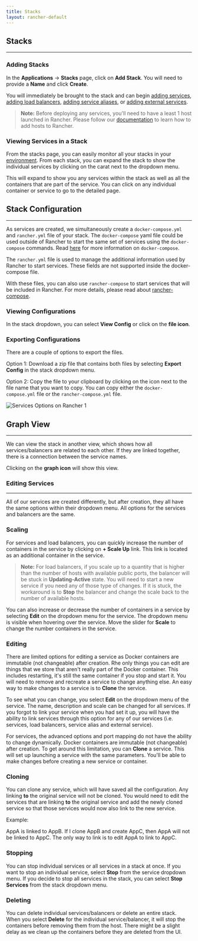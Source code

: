 ```yaml
---
title: Stacks
layout: rancher-default
---
```


## Stacks
---

### Adding Stacks

In the **Applications** -> **Stacks** page, click on **Add Stack**. You will need to provide a **Name** and click **Create**. 

You will immediately be brought to the stack and can begin [adding services]({{site.baseurl}}/rancher/rancher-ui/applications/stacks/adding-services/), [adding load balancers]({{site.baseurl}}/rancher/rancher-ui/applications/stacks/adding-balancers/), [adding service aliases]({{site.baseurl}}/rancher/rancher-ui/applications/stacks/adding-service-alias), or [adding external services]({{site.baseurl}}/rancher/rancher-ui/applications/stacks/adding-external-services).

> **Note:** Before deploying any services, you'll need to have a least 1 host launched in Rancher. Please follow our [documentation]({{site.baseurl}}/rancher/rancher-ui/infrastructure/hosts) to learn how to add hosts to Rancher.

### Viewing Services in a Stack 

From the stacks page, you can easily monitor all your stacks in your [environment]({{site.baseurl}}/rancher/configuration/environments/). From each stack, you can expand the stack to show the individual services by clicking on the carat next to the dropdown menu.

This will expand to show you any services within the stack as well as all the containers that are part of the service. You can click on any individual container or service to go to the detailed page.

## Stack Configuration
---

As services are created, we simultaneously create a `docker-compose.yml` and `rancher.yml` file of your stack. The `docker-compose` yaml file could be used outside of Rancher to start the same set of services using the `docker-compose` commands. Read [here](https://docs.docker.com/compose/) for more information on `docker-compose`. 

The `rancher.yml` file is used to manage the additional information used by Rancher to start services. These fields are not supported inside the docker-compose file.

With these files, you can also use `rancher-compose` to start services that will be included in Rancher. For more details, please read about [rancher-compose]({{site.baseurl}}/rancher/rancher-compose/).

### Viewing Configurations

In the stack dropdown, you can select **View Config** or click on the **file icon**.

### Exporting Configurations

There are a couple of options to export the files. 

Option 1: Download a zip file that contains both files by selecting **Export Config** in the stack dropdown menu.

Option 2: Copy the file to your clipboard by clicking on the icon next to the file name that you want to copy. You can copy either the `docker-compose.yml` file or the `rancher-compose.yml` file. 

![Services Options on Rancher 1]({{site.baseurl}}/img/rancher/rancher_stacks_1.png)

## Graph View 
---

We can view the stack in another view, which shows how all services/balancers are related to each other. If they are linked together, there is a connection between the service names. 

Clicking on the **graph icon** will show this view.

### Editing Services
---

All of our services are created differently, but after creation, they all have the same options within their dropdown menu. All options for the services and balancers are the same. 

### Scaling

For services and load balancers, you can quickly increase the number of containers in the service by clicking on **+ Scale Up** link. This link is located as an additional container in the service.

> **Note:** For load balancers, if you scale up to a quantity that is higher than the number of hosts with available public ports, the balancer will be stuck in **Updating-Active** state. You will need to start a new service if you need any of those type of changes. If it is stuck, the workaround is to **Stop** the balancer and change the scale back to the number of available hosts.

You can also increase or decrease the number of containers in a service by selecting **Edit** on the dropdown menu for the service. The dropdown menu is visible when hovering over the service. Move the slider for **Scale** to change the number containers in the service.

### Editing 
There are limited options for editing a service as Docker containers are immutable (not changeable) after creation. Rhe only things you can edit are things that we store that aren't really part of the Docker container. This includes restarting, it's still the same container if you stop and start it. You will need to remove and recreate a service to change anything else. An easy way to make changes to a service is to **Clone** the service. 

To see what you can change, you select **Edit** on the dropdown menu of the service. The name, description and scale can be changed for all services. If you forgot to link your service when you had set it up, you will have the ability to link services through this option for any of our services (i.e. services, load balancers, service alias and external service).

For services, the advanced options and port mapping do not have the ability to change dynamically. Docker containers are immutable (not changeable) after creation. To get around this limitation, you can **Clone** a service. This will set up launching a service with the same parameters. You'll be able to make changes before creating a new service or container. 

### Cloning

You can clone any service, which will have saved all the configuration. Any linking **to** the original service will not be cloned. You would need to edit the services that are linking **to** the original service and add the newly cloned service so that those services would now also link to the new service.

Example:

AppA is linked to AppB. If I clone AppB and create AppC, then AppA will not be linked to AppC. The only way to link is to edit AppA to link to AppC.

### Stopping 

You can stop individual services or all services in a stack at once. If you want to stop an individual service, select **Stop** from the service dropdown menu. If you decide to stop all services in the stack, you can select **Stop Services** from the stack dropdown menu.

### Deleting

You can delete individual services/balancers or delete an entire stack. When you select **Delete** for the individual service/balancer, it will stop the containers before removing them from the host. There might be a slight delay as we clean up the containers before they are deleted from the UI.


